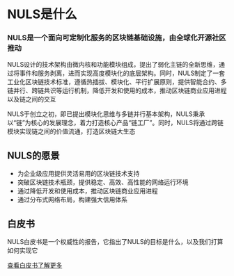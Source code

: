 # NULS是什么

### NULS是一个面向可定制化服务的区块链基础设施，由全球化开源社区推动

NULS设计的技术架构由微内核和功能模块组成，提出了弱化主链的全新思维，通过将事件和服务剥离，进而实现高度模块化的底层架构。同时，NULS制定了一套工业化区块链技术标准，遵循热插拔、模块化、平行扩展原则，提供智能合约、多链并行、跨链共识等运行机制，降低开发和使用的成本，推动区块链商业应用进程以及链之间的交互

NULS于创立之初，即已提出模块化思维与多链并行基本架构，NULS秉承以“链”为核心的发展理念，着力打造核心产品“链工厂”。同时，NULS将通过跨链模块实现链之间的价值流通，打造区块链大生态

## NULS的愿景

- 为企业级应用提供灵活易用的区块链技术支持
- 突破区块链技术瓶颈，提供稳定、高效、高性能的网络运行环境
- 通过降低开发和使用成本，推动区块链商业应用进程
- 通过分布式网络布局，构建强大信用体系
## 白皮书
NULS白皮书是一个权威性的报告，它指出了NULS的目标是什么，以及我们打算如何实现它

[查看白皮书了解更多](https://nuls.io/wp-content/uploads/2019/06/NULS_Whitepaper_zh_2.0.pdf)
